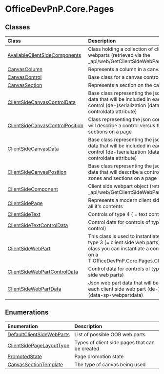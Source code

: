 # OfficeDevPnP.Core.Pages
## Classes
|**Class**|**Description**|
|:-----|:-----|
|[AvailableClientSideComponents](OfficeDevPnP.Core.Pages.AvailableClientSideComponents.md)|Class holding a collection of client side webparts (retrieved via the _api/web/GetClientSideWebParts REST call)|
|[CanvasColumn](OfficeDevPnP.Core.Pages.CanvasColumn.md)|Represents a column in a canvas section|
|[CanvasControl](OfficeDevPnP.Core.Pages.CanvasControl.md)|Base class for a canvas control|
|[CanvasSection](OfficeDevPnP.Core.Pages.CanvasSection.md)|Represents a section on the canvas|
|[ClientSideCanvasControlData](OfficeDevPnP.Core.Pages.ClientSideCanvasControlData.md)|Base class representing the json control data that will be included in each client side control (de-)serialization (data-sp-controldata attribute)|
|[ClientSideCanvasControlPosition](OfficeDevPnP.Core.Pages.ClientSideCanvasControlPosition.md)|Class representing the json control data that will describe a control versus the zones and sections on a page|
|[ClientSideCanvasData](OfficeDevPnP.Core.Pages.ClientSideCanvasData.md)|Base class representing the json control data that will be included in each client side control (de-)serialization (data-sp-controldata attribute)|
|[ClientSideCanvasPosition](OfficeDevPnP.Core.Pages.ClientSideCanvasPosition.md)|Base class representing the json control data that will describe a control versus the zones and sections on a page|
|[ClientSideComponent](OfficeDevPnP.Core.Pages.ClientSideComponent.md)|Client side webpart object (retrieved via the _api/web/GetClientSideWebParts REST call)|
|[ClientSidePage](OfficeDevPnP.Core.Pages.ClientSidePage.md)|Represents a modern client side page with all it's contents|
|[ClientSideText](OfficeDevPnP.Core.Pages.ClientSideText.md)|Controls of type 4 ( = text control)|
|[ClientSideTextControlData](OfficeDevPnP.Core.Pages.ClientSideTextControlData.md)|Control data for controls of type 4 (= text control)|
|[ClientSideWebPart](OfficeDevPnP.Core.Pages.ClientSideWebPart.md)| This class is used to instantiate controls of type 3 (= client side web parts). Using this class you can instantiate a control and add it on a T:OfficeDevPnP.Core.Pages.ClientSidePage. |
|[ClientSideWebPartControlData](OfficeDevPnP.Core.Pages.ClientSideWebPartControlData.md)|Control data for controls of type 3 (= client side web parts)|
|[ClientSideWebPartData](OfficeDevPnP.Core.Pages.ClientSideWebPartData.md)|Json web part data that will be included in each client side web part (de-)serialization (data-sp-webpartdata)|
## Enumerations
|**Enumeration**|**Description**|
|:-----|:-----|
|[DefaultClientSideWebParts](OfficeDevPnP.Core.Pages.DefaultClientSideWebParts.md)|List of possible OOB web parts|
|[ClientSidePageLayoutType](OfficeDevPnP.Core.Pages.ClientSidePageLayoutType.md)|Types of client side pages that can be created|
|[PromotedState](OfficeDevPnP.Core.Pages.PromotedState.md)|Page promotion state|
|[CanvasSectionTemplate](OfficeDevPnP.Core.Pages.CanvasSectionTemplate.md)|The type of canvas being used|
